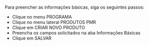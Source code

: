 Para preencher as informações básicas, siga os seguintes passos:

* Clique no menu PROGRAMA
* Clique no menu lateral PRODUTOS PMR
* Clique em CRIAR NOVO PRODUTO
* Preencha os campos solicitados na aba Informações Básicas
* Clique em SALVAR